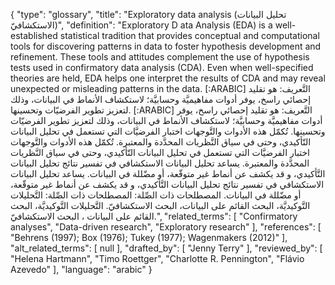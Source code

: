 {
    "type": "glossary",
    "title": "Exploratory data analysis (تحليل البيانات الاستكشافيّ)",
    "definition": "Exploratory D ata Analysis (EDA) is a well-established statistical tradition that provides conceptual and computational tools for discovering patterns in data to foster hypothesis development and refinement. These tools and attitudes complement the use of hypothesis tests used in confirmatory data analysis (CDA). Even when well-specified theories are held, EDA helps one interpret the results of CDA and may reveal unexpected or misleading patterns in the data. [:ARABIC] التَّعريف: هو تقليد إحصائي راسخ، يوفر أدوات مفاهيميَّة وحسابيَّة؛ لاستكشاف الأنماط في البيانات، وذلك لتعزيز تطوير الفرضيّات وتحسينها. [:ARABIC] التَّعريف: هو تقليد إحصائي راسخ، يوفر أدوات مفاهيميَّة وحسابيَّة؛ لاستكشاف الأنماط في البيانات، وذلك لتعزيز تطوير الفرضيّات وتحسينها. تُكمّل هذه الأدوات والتَّوجهات اختبار الفرضيَّات التي تستعمل في تحليل البيانات التّأكيدي، وحتى في سياق النَّظريات المحدَّدة والمعتبرة. تُكمّل هذه الأدوات والتَّوجهات اختبار الفرضيَّات التي تستعمل في تحليل البيانات التّأكيدي، وحتى في سياق النَّظريات المحدَّدة والمعتبرة. يساعد تحليل البيانات الاستكشافي في تفسير نتائج تحليل البيانات التَّأكيدي، و قد يكشف عن أنماط غير متوقّعة، أو مضّللة في البيانات. يساعد تحليل البيانات الاستكشافي في تفسير نتائج تحليل البيانات التَّأكيدي، و قد يكشف عن أنماط غير متوقّعة، أو مضّللة في البيانات. المصطلحات ذات الصِّلة: المصطلحات ذات الصِّلة: التَّحليلات التَّوكيديَّة، البحث القائم على البيانات، البحث الاستكشافيّ. التَّحليلات التَّوكيديَّة، البحث القائم على البيانات ، البحث الاستكشافيّ.",
    "related_terms": [
        "Confirmatory analyses",
        "Data-driven research",
        "Exploratory research"
    ],
    "references": [
        "Behrens (1997); Box (1976); Tukey (1977); Wagenmakers (2012)"
    ],
    "alt_related_terms": [
        null
    ],
    "drafted_by": [
        "Jenny Terry"
    ],
    "reviewed_by": [
        "Helena Hartmann",
        "Timo Roettger",
        "Charlotte R. Pennington",
        "Flávio Azevedo"
    ],
    "language": "arabic"
}